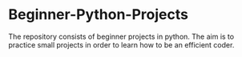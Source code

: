 # Beginner-Python-Projects
The repository consists of beginner projects in python. </n>
The aim is to practice small projects in order to learn how to be an efficient coder.
